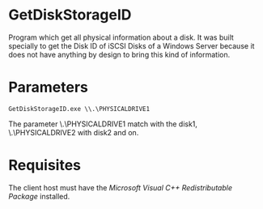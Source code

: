 # GetDiskStorageID

Program which get all physical information about a disk. It was built specially to get the Disk ID of
iSCSI Disks of a Windows Server because it does not have anything by design to bring this kind of information.

# Parameters

```
GetDiskStorageID.exe \\.\PHYSICALDRIVE1
```

The parameter \\.\PHYSICALDRIVE1 match with the disk1, \\.\PHYSICALDRIVE2 with disk2 and on.

# Requisites

The client host must have the *Microsoft Visual C++ Redistributable Package* installed.


